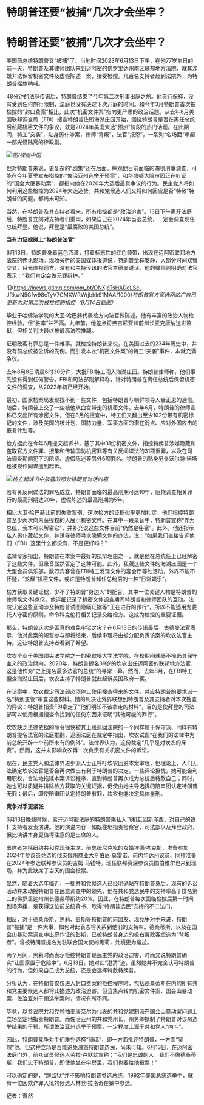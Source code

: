 # 特朗普还要“被捕”几次才会坐牢？

# 特朗普还要“被捕”几次才会坐牢？

美国前总统特朗普又“被捕”了。当地时间2023年6月13日下午，在他77岁生日的前一天，特朗普及其律师团队来到迈阿密的佛罗里达州南区联邦地方法院，就其涉嫌非法保留机密文件及虚假陈述一案，接受检控。几百名支持者赶到法院外，为特朗普摇旗呐喊。

48分钟的法庭传讯后，特朗普结束了今年第二次刑事出庭之旅。他自行保释，没有受到任何旅行限制，法庭也没有决定下次开庭的时间。和今年3月特朗普首次被检控的“封口费案”相比，此次“机密文件案”指向更严肃的政治话题。从去年8月美国联邦调查局（FBI）搜查特朗普住所海湖庄园开始，围绕特朗普是否在离任总统后私藏机密文件的争议，就是2024年美国大选“预热”阶段的热门话题。在此期间，特工“突袭”，贴身男仆涉案，律师“背叛”，法官“报恩”，一系列“名场面”串起一部光怪陆离的律政剧。

![](https://inews.gtimg.com/om_bt/OEhqoDAJAWmbEZ_4GC2-RtE9i_BZHH6RJxhem089hecv0AA/1000)_图/视觉中国_

但对特朗普来说，更复杂的“剧集”还在后面。纵观他目前面临的四项刑事调查，可能在今年夏季宣布指控的“佐治亚州选举干预案”，和华盛顿大陪审团正在听证的“国会大厦暴动案”，都指向他在2020年大选后最具争议的行为。民主党人将如何利用这些检控为2024年大选造势，共和党候选人们又将如何回应是否“特赦”特朗普的问题，都尚未可知。

当然，在特朗普及其支持者看来，所有指控都是“政治迫害”。13日下午离开法庭后，特朗普立刻对支持者们重申，如果自己在2024年当选总统，一定会调查现任总统拜登。他说，拜登是“最腐败的美国总统”。

**当有力证据碰上“特朗普法官”**

6月13日，特朗普身着蓝色西装，打着标志性的红色领带，出现在迈阿密联邦地方法院的传讯现场。现场旁听的美国媒体报道说，特朗普全程安静，大部分时间双臂交叉，目光直视前方，没有和主持传讯的法官古德曼说话。他的律师则明确对法官表示：“我们肯定会做无罪辩护。”

![](https://inews.gtimg.com/om_bt/ONXjcTsHADeLSe-
JRkwN5Gfw98eTyV7GMXWRWrjbhk91MAA/1000)_特朗普官方竞选网站广告已更新为对第二次被检控的指控（6月14日截图）_

毕业于哈佛法学院的大卫·哈巴赫代表检方向法官做陈述。他有丰富的政治人物检控经验，但“胜率”并不高。九年前，他差点将弗吉尼亚州前州长麦克唐纳送进监狱，但相关判决最终被最高法院推翻。

证明政客有罪总是一件难事。就检控特朗普来说，在美国过去的234年历史中，并没有前总统被公诉的先例。而引发本次“机密文件案”的特工“突袭”事件，本就充满争议。

去年8月8日清晨6时30分许，大批FBI特工闯入海湖庄园。特朗普律师称，他们事先没有得到任何警告。FBI和司法部则解释称，针对特朗普在离任总统后保留机密文件的调查，从2022年初已经开始。

最初，国家档案局发现找不到一些文件，包括特朗普与朝鲜领导人金正恩的通信。随后，特朗普上交了一些被他从白宫带走的机密文件。去年6月，特朗普的律师宣称已交出所有涉密文件，但在8月的搜查中，特工们又翻出至少102份带有机密标记的文件，涉及美国的核计划、国防力量、军事方面的潜在弱点、应对外国攻击的报复计划等。

检方据此在今年6月提交起诉书，基于其中31份机密文件，指控特朗普涉嫌隐藏和盗取官方文件罪、搜集和传输国防机密罪等有关反间谍法的31项重罪，以及在司法调查期间犯下的阻挠、虚假陈述等另外6项罪名。特朗普的贴身男仆沃尔特·诺塔也被视作同谋遭到起诉。

![](https://inews.gtimg.com/om_bt/OmbhjocIs3-G1grPEVekGLMTa0UrORtcRQkShIrA3oDHYAA/1000)_检方起诉书中披露的部分特朗普对话内容_

若有关反间谍法的罪名成立，特朗普面临的最高刑期可达10年，阻挠调查相关罪行的最高刑期达20年，虚假陈述的最高刑期为5年。

相比大卫·哈巴赫此前的失败案例，这次检方的证据似乎更加扎实。他们指控特朗普至少两次向未获授权的人展示机密文件。在其中一段录音中，特朗普宣称“作为总统，我本可以解密它”，并补充说这些文件目前“仍然是秘密”。此外，他还指示私人男仆藏起文件，并诱导律师寻求隐瞒文件的办法，说：“如果我们直接告诉他们（FBI）这里什么都没有，不是更好吗？”

法律专家指出，特朗普在本案中最好的抗辩理由之一，就是他在总统任上已经解密了这些文件，但录音显然否定了这种可能。此外，私藏这些文件的海湖庄园是一个大型会员俱乐部，数万宾客曾在FBI特工发现文件的宴会厅等处活动，外界不能不怀疑，“炫耀”机密文件，或许是特朗普卸任总统后的一种“日常娱乐”。

检方获取关键证据，少不了特朗普“身边人”的配合，其中一位关键人物是特朗普的律师埃文·科克伦。他详细记录了机密文件调查期间特朗普和律师团队的互动。法院认定这些互动涉及特朗普试图隐瞒证据等“正在进行的罪行”，所以不能适用为委托人守密的原则，命令科克伦将相关记录交给检方。这成为检控的重要证据。

那么，特朗普这次是否真的难免牢狱之灾？在6月13日的传讯最后，古德曼法官表示，他对此案的短暂参与即将结束，后续审理将由被分配负责该案的坎农法官主持。这让特朗普支持者看到了希望。

坎农毕业于美国顶尖法学院之一的密歇根大学法学院，在校期间就毫不掩饰其保守主义的政治倾向。2020年，特朗普提名39岁的坎农出任迈阿密的联邦地方法官，这是他作为“史上提名最多法官的总统”的寻常一幕。然而，去年8月，在FBI特工搜查海湖庄园后，坎农主持了特朗普就此起诉美国政府一案。

在该案中，坎农裁定司法部必须停止使用搜查得来的文件，并应特朗普的要求派一名“特别主管”审查这些材料。她的判决让外界联想到特朗普及其支持者对本次搜查的异议：特朗普指责FBI拿走了“他们明知不该拿走的材料”，目的是使拜登的司法部可以使用根据搜查令找到的任何东西来证明“其他可能的罪行”。

坎农缺乏法律依据的命令很快被其上级巡回法院的一个同样属于保守派、同样有特朗普提名法官的法庭推翻，巡回法庭在裁定中指出，坎农试图“在我们的法律中为前总统开辟一个前所未有的例外”。法律界认为，这份裁定“几乎是对坎农的斥责”。然而，这并未影响坎农再一次负责有关机密文件的诉讼。

现在，民主党人和法律界进步派人士正呼吁坎农回避本案审理，但理论上，人们无法确定坎农法官是否会再次做出有利于特朗普的决定。一些评论担忧，她可能会利用职权，合法地拖延本案诉讼程序，直到特朗普再次成为总统后特赦自己；同时，她也可以质疑并排除检方获取的关键证据，促使由她主导选择的陪审团认定特朗普无罪；最后，即使陪审团认定特朗普有罪，坎农也能决定具体量刑。

**竞争对手更紧张**

6月13日晚些时候，离开迈阿密法庭的特朗普乘私人飞机赶回新泽西，对自己的铁杆支持者发表演讲。他的演说内容一如既往地指责检察官、司法部以及拜登政府，但比演讲本身更值得注意的是出席的人。

出席者包括纽约共和党现任主席、前总统尼克松的女婿埃德·考克斯，准备参加2024年参议员竞选的俄亥俄州商业大亨伯尼·莫雷诺，前内华达州议员、同样准备在2024年参选联邦参议员的吉姆·马钱特。现任联邦资深参议员图伯维尔也来到现场，并为此缺席了当天的国会投票。

显然，随着大选年临近，一批共和党候选人已经明确站在特朗普身后。现有的诉讼活动并未动摇特朗普在民意调查中的领先，他在共和党选民中的支持率高于排名第二的佛罗里达州州长德桑蒂斯约20%。因此，在特朗普每次面临检控后第一时间到场声援，是获得这位前总统背书、取得“特朗普选民”支持的不二法门。

相反，对于德桑蒂斯、黑莉、彭斯等特朗普的前盟友、现竞争对手来说，特朗普“被捕”是一件大事，如何对此表态将关系到他们的支持率。德桑蒂斯，以及在国会山暴动案调查中出庭作证的彭斯，已被特朗普身边的极右翼政客塑造为“背叛者”。曾被特朗普提名为驻联合国大使的黑莉，处境更为尴尬。

两个月间，黑莉时而表示检控特朗普是民主党的政治迫害，时而又说特朗普确实“让国家置于危险中”。6月13日，她对此“澄清”道，虽然她并不完全认可特朗普的行为，但如果自己成为总统，还是会选择特赦特朗普。

分析认为，在特朗普仅仅进入封口费案的检控程序时，包括德桑蒂斯在内的所有共和党主要候选人都将此描述为政治迫害。但当焦点转向机密文件案、国会山暴动案、佐治亚州干预选举案时，情况有所不同。

毕竟，以参议院共和党领袖麦康奈尔为代表的共和党建制派在国会山暴动案问题上立场坚定地指责特朗普。而佐治亚州的共和党州长、州务卿抵制了特朗普对该州选举结果的干预，所谓佐治亚州选举干预案，一定程度上源于共和党人“内斗”。

因此，特朗普竞争对手们难免选择“骑墙”，即一方面批评特朗普，一方面“宽恕”他。但这种立场是否能避免激怒特朗普选民，尚未可知。6月13日，在迈阿密法庭门外，前众议员候选人劳拉·卢默就宣称：“我们是忠诚的人，我们不像德桑蒂斯，我们忠于特朗普，即使他坐在牢房里，我们也要给他投票！”

可以确定的是，“蹲监狱”并不影响特朗普参选总统。1992年美国总统选举中，就有一位因欺诈罪入狱的候选人林登·拉洛奇在狱中参选。

记者：曹然

